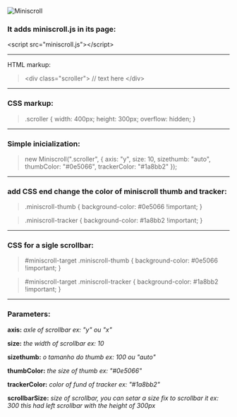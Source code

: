 ![Miniscroll](http://miniscroll.rogerluizm.com.br/img/logo.png)

### It adds miniscroll.js in its page:

&lt;script src="miniscroll.js"&gt;&lt;/script&gt;

***

HTML markup:

> &lt;div class="scroller"&gt;
> // text here
> &lt;/div&gt;

***

### CSS markup:
> .scroller {
>     width: 400px;
>     height: 300px;
>     overflow: hidden;
> }

***

### Simple inicialization:
> new Miniscroll(".scroller", {
>     axis: "y",
>     size: 10,
>     sizethumb: "auto",
>     thumbColor: "#0e5066",
>     trackerColor: "#1a8bb2"
> });

***

### add CSS end change the color of miniscroll thumb and tracker:
> .miniscroll-thumb {
>     background-color: #0e5066 !important;
> }

> .miniscroll-tracker {
>     background-color: #1a8bb2 !important;
> }

***

### CSS for a sigle scrollbar:
> &#35;miniscroll-target .miniscroll-thumb {
>     background-color: #0e5066 !important;
> }

> &#35;miniscroll-target .miniscroll-tracker {
>     background-color: #1a8bb2 !important;
> }

***

### Parameters:
**axis:**
_axle of scrollbar ex: "y" ou "x"_

**size:**
_the width of scrollbar ex: 10_

**sizethumb:**
_o tamanho do thumb ex: 100 ou "auto"_

**thumbColor:**
_the size of thumb ex: "#0e5066"_

**trackerColor:**
_color of fund of tracker ex: "#1a8bb2"_

**scrollbarSize:**
_size of scrollbar, you can setar a size fix to scrollbar it ex: 300 this had left scrollbar with the height of 300px_
